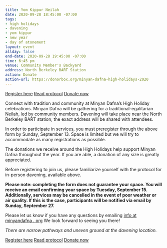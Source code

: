 ```yaml
---
title: Yom Kippur Neilah
date: 2020-09-28 18:45:00 -07:00
tags:
- high holidays
- davening
- yom kippur
- new year
- day of atonement
layout: event
allday: false
end-date: 2020-09-28 19:45:00 -07:00
time: 6:45 pm
venue: Community Member's Backyard
address: North Berkeley BART Station
action: Donate
action-url: https://donorbox.org/minyan-dafna-high-holidays-2020
---
```

<a href="https://airtable.com/shrfmVmAnEqqAxx2M" target="_blank" class="btn btn-primary">Register here</a> <a href="https://drive.google.com/file/d/1t23nqmhT_YMNdMy55NP2aKRXUYm0c6gg/view?usp=sharing" target="_blank" class="btn btn-secondary">Read protocol</a> <a href="https://donorbox.org/minyan-dafna-high-holidays-2020" target="_blank" class="btn btn-primary">Donate now</a>


Connect with tradition and community at Minyan Dafna’s High Holiday celebrations.
Minyan Dafna will be gathering for a traditional-egalitarian Neilah, led by community members. Davening will take place near the North Berkeley BART station; the exact address will be shared with attendees.

In order to participate in services, you must preregister through the above form by Sunday, September 13. Space is limited but we will try to accommodate as many registrations as possible.

The donations we receive around the High Holidays help support Minyan Dafna throughout the year. If you are able, a donation of any size is greatly appreciated.

Before registering to join us, please familiarize yourself with the protocol for in-person davening, available above.

**Please note: completing the form does not guarantee your space. You will receive an email confirming your space by Tuesday, September 15. Additionally, services may be cancelled in the event of poor weather or air quality. If this is the case, participants will be notified via email by Sunday, September 27.**

Please let us know if you have any questions by emailing [info at minyandafna . org](mailto:info@minyandafna.org)
We look forward to seeing you there!

_There are narrow pathways and uneven ground at the davening location._

<a href="https://airtable.com/shrfmVmAnEqqAxx2M" target="_blank" class="btn btn-primary">Register here</a> <a href="https://drive.google.com/file/d/1t23nqmhT_YMNdMy55NP2aKRXUYm0c6gg/view?usp=sharing" target="_blank" class="btn btn-secondary">Read protocol</a> <a href="https://donorbox.org/minyan-dafna-high-holidays-2020" target="_blank" class="btn btn-primary">Donate now</a>

